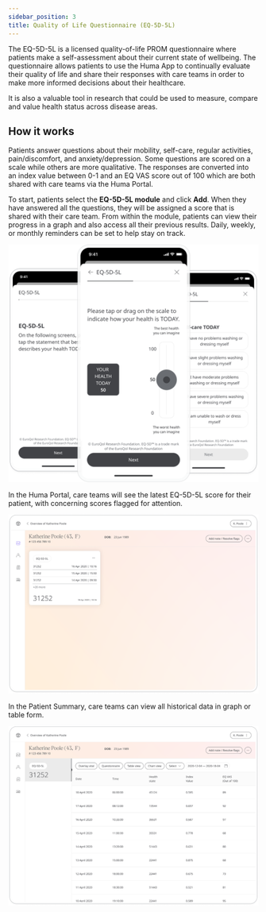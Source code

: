 ```yaml
---
sidebar_position: 3
title: Quality of Life Questionnaire (EQ-5D-5L)
---
```


The EQ-5D-5L is a licensed quality-of-life PROM questionnaire where patients make a self-assessment about their current state of wellbeing. The questionnaire allows patients to use the Huma App to continually evaluate their quality of life and share their responses with care teams in order to make more informed decisions about their healthcare.

 It is also a valuable tool in research that could be used to measure, compare and value health status across disease areas.

## How it works

Patients answer questions about their mobility, self-care, regular activities, pain/discomfort, and anxiety/depression. Some questions are scored on a scale while others are more qualitative. The responses are converted into an index value between 0-1 and an EQ VAS score out of 100 which are both shared with care teams via the Huma Portal.

To start, patients select the **EQ-5D-5L module** and click **Add**. When they have answered all the questions, they will be assigned a score that is shared with their care team. From within the module, patients can view their progress in a graph and also access all their previous results. Daily, weekly, or monthly reminders can be set to help stay on track. 

![Adding the EQ-5D-5L](./assets/eq-5d-5l.png)

In the Huma Portal, care teams will see the latest EQ-5D-5L score for their patient, with concerning scores flagged for attention.

![EQ-5D-5L in the Huma Portal](./assets/cp-patient-summary-eq-5d-5l.png)

In the Patient Summary, care teams can view all historical data in graph or table form.

![EQ-5D-5L in the Huma Portal](./assets/cp-module-details-eq-5d-5l.png)
